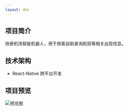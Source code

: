 ```yaml
---
layout: doc
---
```


## 项目简介 ##

扬泰机场智能机器人，用于旅客自助查询航班等相关出现信息。

## 技术架构 ##

- React-Native 跨平台开发

## 项目预览 ##

![预览图](/images/20241217135539.jpg)
